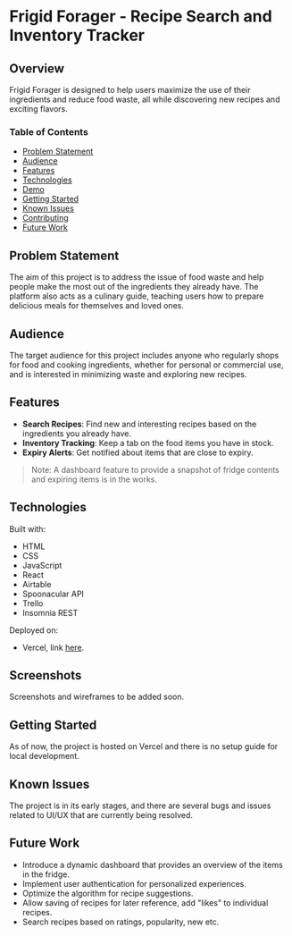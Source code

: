 # Frigid Forager - Recipe Search and Inventory Tracker

## Overview

Frigid Forager is designed to help users maximize the use of their ingredients and reduce food waste, all while discovering new recipes and exciting flavors.

### Table of Contents

- [Problem Statement](#problem-statement)
- [Audience](#audience)
- [Features](#features)
- [Technologies](#technologies)
- [Demo](#demo)
- [Getting Started](#getting-started)
- [Known Issues](#known-issues)
- [Contributing](#contributing)
- [Future Work](#future-work)

## Problem Statement

The aim of this project is to address the issue of food waste and help people make the most out of the ingredients they already have. The platform also acts as a culinary guide, teaching users how to prepare delicious meals for themselves and loved ones.

## Audience

The target audience for this project includes anyone who regularly shops for food and cooking ingredients, whether for personal or commercial use, and is interested in minimizing waste and exploring new recipes.

## Features

- **Search Recipes**: Find new and interesting recipes based on the ingredients you already have.
- **Inventory Tracking**: Keep a tab on the food items you have in stock.
- **Expiry Alerts**: Get notified about items that are close to expiry.
  
> Note: A dashboard feature to provide a snapshot of fridge contents and expiring items is in the works.

## Technologies

Built with:
- HTML
- CSS
- JavaScript
- React
- Airtable
- Spoonacular API
- Trello
- Insomnia REST

Deployed on:
- Vercel, link <a href="https://frigid-forager.vercel.app/">here</a>.

## Screenshots

Screenshots and wireframes to be added soon.

## Getting Started

As of now, the project is hosted on Vercel and there is no setup guide for local development.

## Known Issues

The project is in its early stages, and there are several bugs and issues related to UI/UX that are currently being resolved.

## Future Work

- Introduce a dynamic dashboard that provides an overview of the items in the fridge.
- Implement user authentication for personalized experiences.
- Optimize the algorithm for recipe suggestions.
- Allow saving of recipes for later reference, add "likes" to individual recipes.
- Search recipes based on ratings, popularity, new etc.

